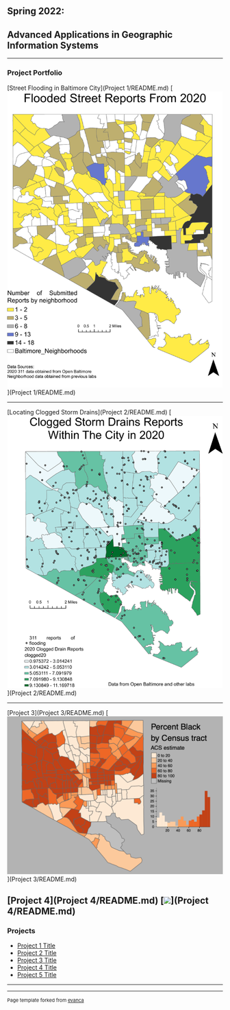 ## Spring 2022: 
## Advanced Applications in Geographic Information Systems

---

### Project Portfolio

[Street Flooding in Baltimore City](Project 1/README.md)
[<img src="Project 1/BIN/311 flooding reports by neighborhood.pdf?raw=true"/>](Project 1/README.md)

---
[Locating Clogged Storm Drains](Project 2/README.md)
[<img src="Project 2/BIN/2020stormdrains.pdf?raw=true"/>](Project 2/README.md)

---
[Project 3](Project 3/README.md)
[<img src="Project 3/BIN/baltimorebyrace.png?raw=true"/>](Project 3/README.md)

[Project 4](Project 4/README.md)
[<img src="Project 4/BIN/alaska trees.png.png?raw=true"/>](Project 4/README.md)
---

### Projects

- [Project 1 Title](http://example.com/)
- [Project 2 Title](http://example.com/)
- [Project 3 Title](http://example.com/)
- [Project 4 Title](http://example.com/)
- [Project 5 Title](http://example.com/)

---




---
<p style="font-size:11px">Page template forked from <a href="https://github.com/evanca/quick-portfolio">evanca</a></p>
<!-- Remove above link if you don't want to attibute -->
